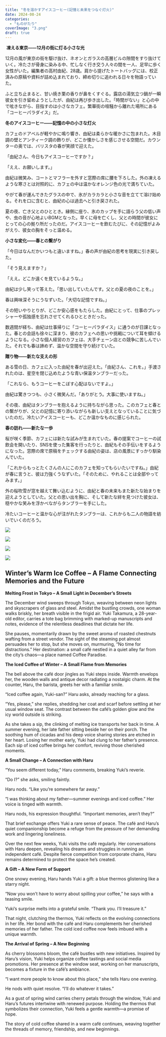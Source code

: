 ```yaml
---
title: "冬を溶かすアイスコーヒー(記憶と未来をつなぐ灯火)"
date: 2024-08-24
categories: 
  - "ものがたり"
coverImage: "3.png"
draft: true
---
```


 **凍える東京――12月の街に灯る小さな光**

12月の風が東京の街を駆け抜け、ネオンとガラスの高層ビルの隙間をすり抜けていく。冷たさが骨身に染みる中、忙しなく行き交う人々の間を一人、足早に歩く女性がいた。編集者の高村由紀、28歳。肩から提げたトートバッグには、校正済みの原稿や資料が詰め込まれており、締め切りに追われる日々を物語っていた。

ふと立ち止まると、甘い焼き栗の香りが鼻をくすぐる。露店の湯気立つ鍋が一瞬彼女を引き留めようとしたが、由紀は再び歩き出した。「時間がない」と心の中で呟きながら、目指すのは小さなカフェ。繁華街の喧騒から離れた場所にある「コーヒーパラダイス」だ。

**冬のアイスコーヒー――記憶の中の小さな灯火**

カフェのドアベルが軽やかに鳴り響き、由紀は柔らかな暖かさに包まれた。木目調の壁とアンティーク調の飾りが、どこか懐かしさを感じさせる空間だ。カウンターの奥では、バリスタの春が笑顔で迎えた。

「由紀さん、今日もアイスコーヒーですか？」

「ええ、お願いします。」

由紀は微笑み、コートとマフラーを外すと窓際の席に腰を下ろした。外の凍えるような寒さとは対照的に、カフェの中は温かなオレンジ色の光で満ちていた。

やがて春が運んできたグラスの中で、氷がカラカラと小さな音を立てて溶け始める。それを口に含むと、由紀の心は過去へと引き戻された。

夏の夜、亡き父とのひととき。縁側に座り、氷のカップを手に語らう父の低い声や、虫の音が心地よいBGMとなった。早くに母を亡くし、父との時間が彼女にとっての心の拠り所だったのだ。アイスコーヒーを飲むたびに、その記憶がよみがえり、彼女の胸をそっと温める。

**小さな変化――春との繋がり**

「今日はなんだかいつもと違いますね。」春の声が由紀の思考を現実に引き戻した。

「そう見えますか？」

「ええ。どこか遠くを見ているような。」

由紀は少し笑って答えた。「思い出していたんです。父との夏の夜のことを。」

春は興味深そうにうなずいた。「大切な記憶ですね。」

その短いやりとりが、どこか安心感をもたらした。由紀にとって、仕事のプレッシャーや孤独感を忘れさせてくれるひとときだった。

数週間が経ち、由紀は仕事帰りに「コーヒーパラダイス」に通うのが日課となった。春との会話も徐々に深まり、彼のカフェへの思いや挑戦について耳を傾けるようになる。小さな個人経営のカフェは、大手チェーン店との競争に苦しんでいた。それでも春は諦めず、温かな空間を守り続けていた。

**贈り物――新たな支えの形**

ある雪の日、カフェに入った由紀を春が出迎えた。「由紀さん、これを。」手渡されたのは、星空を閉じ込めたような青い保温タンブラーだった。

「これなら、もうコーヒーをこぼす心配はないですよ。」

由紀は驚きつつも、小さく微笑んだ。「ありがとう。大事に使いますね。」

その夜、由紀はタンブラーを抱えるように持ちながら思った。このカフェと春との繋がりが、父との記憶に寄り添いながらも新しい支えとなっていることに気づいたのだ。冷たいアイスコーヒーも、どこか温かなものに感じられた。

**春の訪れ――新たな一歩**

桜が咲く季節、カフェには新たな試みが生まれていた。春の提案でコーヒーの試飲会を開いたり、SNSを使った集客を行ったりと、由紀もその手伝いをするようになった。窓際の席で原稿をチェックする由紀の姿は、店の風景にすっかり馴染んでいた。

「これからもっとたくさんの人にこのカフェを知ってもらいたいですね。」由紀が春に言うと、彼は力強くうなずいた。「そのために、やれることは全部やってみます。」

外の桜吹雪が窓を越えて舞い込むように、由紀と春の未来もまた新たな始まりを迎えようとしていた。父との思い出を胸に、そして新たな絆を見つけた彼女は、穏やかな笑みを浮かべながらタンブラーを手にした。

冷たいコーヒーと温かな心が注がれたタンブラーは、これからも二人の物語を紡いでいくのだろう。

![](images/1-1024x585.png)

![](images/2-1024x585.png)

![](images/3-1024x585.png)

![](images/4-1024x585.png)

## **Winter’s Warm Ice Coffee – A Flame Connecting Memories and the Future**

**Melting Frost in Tokyo – A Small Light in December’s Streets**

The December wind sweeps through Tokyo, weaving between neon lights and skyscrapers of glass and steel. Amidst the bustling crowds, one woman walks briskly, her breath visible in the frigid air. Yuki Takamura, a 28-year-old editor, carries a tote bag brimming with marked-up manuscripts and notes, evidence of the relentless deadlines that dictate her life.

She pauses, momentarily drawn by the sweet aroma of roasted chestnuts wafting from a street vendor. The sight of the steaming pot almost persuades her to stop, but she moves on, murmuring, “No time for distractions.” Her destination: a small café nestled in a quiet alley far from the city’s chaos—a place named Coffee Paradise.

**The Iced Coffee of Winter – A Small Flame from Memories**

The bell above the café door jingles as Yuki steps inside. Warmth envelops her, the wooden walls and antique decor radiating a nostalgic charm. At the counter, Haru, the barista, greets her with a familiar smile.

“Iced coffee again, Yuki-san?” Haru asks, already reaching for a glass.

“Yes, please,” she replies, shedding her coat and scarf before settling at her usual window seat. The contrast between the café’s golden glow and the icy world outside is striking.

As she takes a sip, the clinking of melting ice transports her back in time. A summer evening, her late father sitting beside her on their porch. The soothing hum of cicadas and his deep voice sharing stories are etched in her heart. Losing her mother early, Yuki had clung to her father’s presence. Each sip of iced coffee brings her comfort, reviving those cherished moments.

**A Small Change – A Connection with Haru**

“You seem different today,” Haru comments, breaking Yuki’s reverie.

“Do I?” she asks, smiling faintly.

Haru nods. “Like you’re somewhere far away.”

“I was thinking about my father—summer evenings and iced coffee.” Her voice is tinged with warmth.

Haru nods, his expression thoughtful. “Important memories, aren’t they?”

That brief exchange offers Yuki a rare sense of peace. The café and Haru’s quiet companionship become a refuge from the pressure of her demanding work and lingering loneliness.

Over the next few weeks, Yuki visits the café regularly. Her conversations with Haru deepen, revealing his dreams and struggles in running an independent café. Despite fierce competition from corporate chains, Haru remains determined to protect the space he’s created.

**A Gift – A New Form of Support**

One snowy evening, Haru hands Yuki a gift: a blue thermos glistening like a starry night.

“Now you won’t have to worry about spilling your coffee,” he says with a teasing smile.

Yuki’s surprise melts into a grateful smile. “Thank you. I’ll treasure it.”

That night, clutching the thermos, Yuki reflects on the evolving connections in her life. Her bond with the café and Haru complements her cherished memories of her father. The cold iced coffee now feels imbued with a unique warmth.

**The Arrival of Spring – A New Beginning**

As cherry blossoms bloom, the café bustles with new initiatives. Inspired by Haru’s vision, Yuki helps organize coffee tastings and social media promotions. Her presence at the window seat, working on her manuscripts, becomes a fixture in the café’s ambiance.

“I want more people to know about this place,” she tells Haru one evening.

He nods with quiet resolve. “I’ll do whatever it takes.”

As a gust of spring wind carries cherry petals through the window, Yuki and Haru’s futures intertwine with renewed purpose. Holding the thermos that symbolizes their connection, Yuki feels a gentle warmth—a promise of hope.

The story of cold coffee shared in a warm café continues, weaving together the threads of memory, friendship, and new beginnings.
